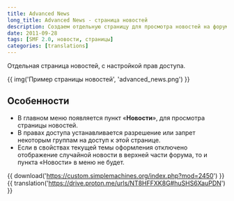 ```yaml
---
title: Advanced News
long_title: Advanced News - страница новостей
description: Создаем отдельную страницу для просмотра новостей на форуме SMF.
date: 2011-09-28
tags: [SMF 2.0, новости, страницы]
categories: [translations]
---
```


Отдельная страница новостей, с настройкой прав доступа.

<!-- more -->

{{ img('Пример страницы новостей', 'advanced_news.png') }}

## Особенности

* В главном меню появляется пункт «**Новости**», для просмотра страницы новостей.
* В правах доступа устанавливается разрешение или запрет некоторым группам на доступ к этой странице.
* Если в свойствах текущей темы оформления отключено отображение случайной новости в верхней части форума, то и пункта «Новости» в меню не будет.

{{ download('https://custom.simplemachines.org/index.php?mod=2450') }}
{{ translation('https://drive.proton.me/urls/NT8HFFXK8G#huSHS6XauPDN') }}
